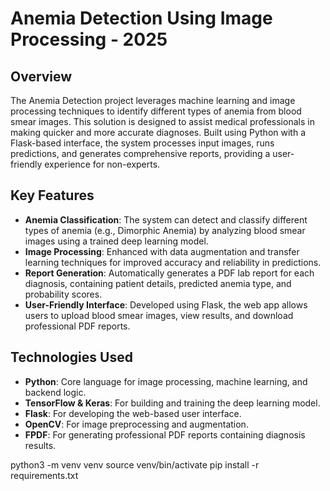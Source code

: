 # Anemia Detection Using Image Processing - 2025

## Overview
The Anemia Detection project leverages machine learning and image processing techniques to identify different types of anemia from blood smear images. This solution is designed to assist medical professionals in making quicker and more accurate diagnoses. Built using Python with a Flask-based interface, the system processes input images, runs predictions, and generates comprehensive reports, providing a user-friendly experience for non-experts.

## Key Features

- **Anemia Classification**: The system can detect and classify different types of anemia (e.g., Dimorphic Anemia) by analyzing blood smear images using a trained deep learning model.
- **Image Processing**: Enhanced with data augmentation and transfer learning techniques for improved accuracy and reliability in predictions.
- **Report Generation**: Automatically generates a PDF lab report for each diagnosis, containing patient details, predicted anemia type, and probability scores.
- **User-Friendly Interface**: Developed using Flask, the web app allows users to upload blood smear images, view results, and download professional PDF reports.

## Technologies Used

- **Python**: Core language for image processing, machine learning, and backend logic.
- **TensorFlow & Keras**: For building and training the deep learning model.
- **Flask**: For developing the web-based user interface.
- **OpenCV**: For image preprocessing and augmentation.
- **FPDF**: For generating professional PDF reports containing diagnosis results.


python3 -m venv venv
source venv/bin/activate
pip install -r requirements.txt
